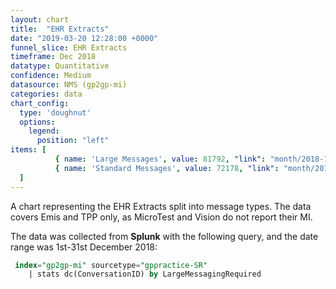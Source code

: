 ```yaml
---
layout: chart
title:  "EHR Extracts"
date: "2019-03-20 12:28:00 +0000"
funnel_slice: EHR Extracts
timeframe: Dec 2018
datatype: Quantitative
confidence: Medium
datasource: NMS (gp2gp-mi)
categories: data
chart_config: 
  type: 'doughnut'
  options:
    legend:
      position: "left"
items: [ 
          { name: 'Large Messages', value: 81792, "link": "month/2018-12/extracts/large/large" },
          { name: 'Standard Messages', value: 72178, "link": "month/2018-12/extracts/standard/standard"} 
  ]
---
```

A chart representing the EHR Extracts split into message types. The data covers Emis and TPP only, as MicroTest and Vision do not report their MI.

The data was collected from **Splunk** with the following query, and the date range was 1st-31st December 2018:

```sql
 index="gp2gp-mi" sourcetype="gppractice-SR"
    | stats dc(ConversationID) by LargeMessagingRequired
```
